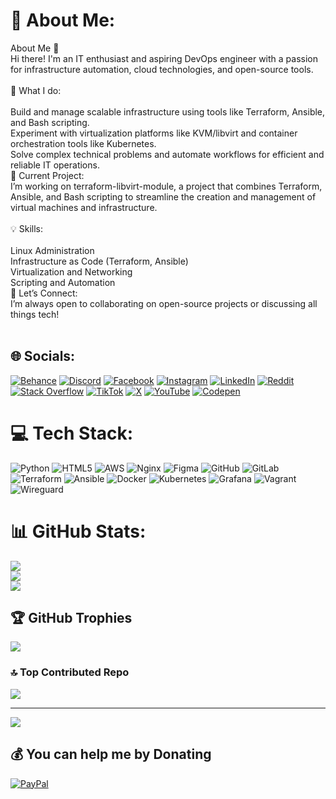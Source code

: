 <!--
**giddy624/giddy624** is a ✨ _special_ ✨ repository because its `README.md` (this file) appears on your GitHub profile.

Here are some ideas to get you started:

- 🔭 I’m currently working on ...
- 🌱 I’m currently learning ...
- 👯 I’m looking to collaborate on ...
- 🤔 I’m looking for help with ...
- 💬 Ask me about ...
- 📫 How to reach me: ...
- 😄 Pronouns: ...
- ⚡ Fun fact: ...
-->
# 💫 About Me:
About Me 👋<br>Hi there! I'm an IT enthusiast and aspiring DevOps engineer with a passion for infrastructure automation, cloud technologies, and open-source tools.<br><br>🌟 What I do:<br><br>Build and manage scalable infrastructure using tools like Terraform, Ansible, and Bash scripting.<br>Experiment with virtualization platforms like KVM/libvirt and container orchestration tools like Kubernetes.<br>Solve complex technical problems and automate workflows for efficient and reliable IT operations.<br>🚀 Current Project:<br>I’m working on terraform-libvirt-module, a project that combines Terraform, Ansible, and Bash scripting to streamline the creation and management of virtual machines and infrastructure.<br><br>💡 Skills:<br><br>Linux Administration<br>Infrastructure as Code (Terraform, Ansible)<br>Virtualization and Networking<br>Scripting and Automation<br>🔗 Let’s Connect:<br>I’m always open to collaborating on open-source projects or discussing all things tech!<br><br>


## 🌐 Socials:
[![Behance](https://img.shields.io/badge/Behance-1769ff?logo=behance&logoColor=white)](https://behance.net/gedion) [![Discord](https://img.shields.io/badge/Discord-%237289DA.svg?logo=discord&logoColor=white)](https://discord.gg/jkennie_m) [![Facebook](https://img.shields.io/badge/Facebook-%231877F2.svg?logo=Facebook&logoColor=white)](https://facebook.com/gedion.kiprotich.16) [![Instagram](https://img.shields.io/badge/Instagram-%23E4405F.svg?logo=Instagram&logoColor=white)](https://instagram.com/gedion.kiprotich.16) [![LinkedIn](https://img.shields.io/badge/LinkedIn-%230077B5.svg?logo=linkedin&logoColor=white)](https://linkedin.com/in/gedion-kiprotich) [![Reddit](https://img.shields.io/badge/Reddit-%23FF4500.svg?logo=Reddit&logoColor=white)](https://reddit.com/user/giddy624) [![Stack Overflow](https://img.shields.io/badge/-Stackoverflow-FE7A16?logo=stack-overflow&logoColor=white)](https://stackoverflow.com/users/28323157) [![TikTok](https://img.shields.io/badge/TikTok-%23000000.svg?logo=TikTok&logoColor=white)](https://tiktok.com/@@kiprotich_gedion) [![X](https://img.shields.io/badge/X-black.svg?logo=X&logoColor=white)](https://x.com/@kiprotich_gidii) [![YouTube](https://img.shields.io/badge/YouTube-%23FF0000.svg?logo=YouTube&logoColor=white)](https://youtube.com/@@gedionkiprotich3) [![Codepen](https://img.shields.io/badge/Codepen-000000?style=for-the-badge&logo=codepen&logoColor=white)](https://codepen.io/gedion) 

# 💻 Tech Stack:
![Python](https://img.shields.io/badge/python-3670A0?style=for-the-badge&logo=python&logoColor=ffdd54) ![HTML5](https://img.shields.io/badge/html5-%23E34F26.svg?style=for-the-badge&logo=html5&logoColor=white) ![AWS](https://img.shields.io/badge/AWS-%23FF9900.svg?style=for-the-badge&logo=amazon-aws&logoColor=white) ![Nginx](https://img.shields.io/badge/nginx-%23009639.svg?style=for-the-badge&logo=nginx&logoColor=white) ![Figma](https://img.shields.io/badge/figma-%23F24E1E.svg?style=for-the-badge&logo=figma&logoColor=white) ![GitHub](https://img.shields.io/badge/github-%23121011.svg?style=for-the-badge&logo=github&logoColor=white) ![GitLab](https://img.shields.io/badge/gitlab-%23181717.svg?style=for-the-badge&logo=gitlab&logoColor=white) ![Terraform](https://img.shields.io/badge/terraform-%235835CC.svg?style=for-the-badge&logo=terraform&logoColor=white) ![Ansible](https://img.shields.io/badge/ansible-%231A1918.svg?style=for-the-badge&logo=ansible&logoColor=white) ![Docker](https://img.shields.io/badge/docker-%230db7ed.svg?style=for-the-badge&logo=docker&logoColor=white) ![Kubernetes](https://img.shields.io/badge/kubernetes-%23326ce5.svg?style=for-the-badge&logo=kubernetes&logoColor=white) ![Grafana](https://img.shields.io/badge/grafana-%23F46800.svg?style=for-the-badge&logo=grafana&logoColor=white) ![Vagrant](https://img.shields.io/badge/vagrant-%231563FF.svg?style=for-the-badge&logo=vagrant&logoColor=white) ![Wireguard](https://img.shields.io/badge/wireguard-%2388171A.svg?style=for-the-badge&logo=wireguard&logoColor=white)
# 📊 GitHub Stats:
![](https://github-readme-stats.vercel.app/api?username=giddy624&theme=dark&hide_border=false&include_all_commits=false&count_private=false)<br/>
![](https://github-readme-streak-stats.herokuapp.com/?user=giddy624&theme=dark&hide_border=false)<br/>
![](https://github-readme-stats.vercel.app/api/top-langs/?username=giddy624&theme=dark&hide_border=false&include_all_commits=false&count_private=false&layout=compact)

## 🏆 GitHub Trophies
![](https://github-profile-trophy.vercel.app/?username=giddy624&theme=radical&no-frame=false&no-bg=true&margin-w=4)

### 🔝 Top Contributed Repo
![](https://github-contributor-stats.vercel.app/api?username=giddy624&limit=5&theme=dark&combine_all_yearly_contributions=true)

---
[![](https://visitcount.itsvg.in/api?id=giddy624&icon=0&color=0)](https://visitcount.itsvg.in)

  ## 💰 You can help me by Donating
  [![PayPal](https://img.shields.io/badge/PayPal-00457C?style=for-the-badge&logo=paypal&logoColor=white)](https://paypal.me/kiprotichgidii48@yahoo.com) 

  
<!-- Proudly created with GPRM ( https://gprm.itsvg.in ) -->
